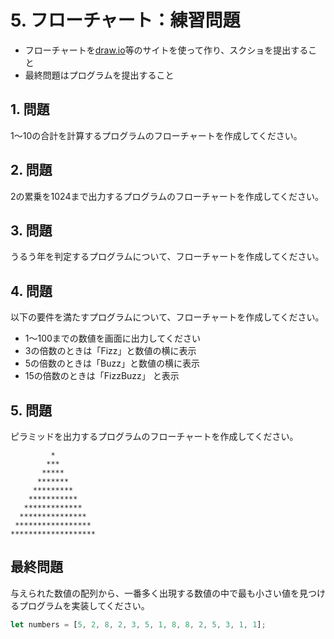 # 5. フローチャート：練習問題
- フローチャートを[draw.io](https://app.diagrams.net/)等のサイトを使って作り、スクショを提出すること
- 最終問題はプログラムを提出すること

## 1. 問題
1〜10の合計を計算するプログラムのフローチャートを作成してください。

## 2. 問題
2の累乗を1024まで出力するプログラムのフローチャートを作成してください。

## 3. 問題
うるう年を判定するプログラムについて、フローチャートを作成してください。

## 4. 問題
以下の要件を満たすプログラムについて、フローチャートを作成してください。

- 1〜100までの数値を画面に出力してください
- 3の倍数のときは「Fizz」と数値の横に表示
- 5の倍数のときは「Buzz」と数値の横に表示
- 15の倍数のときは「FizzBuzz」 と表示

## 5. 問題
ピラミッドを出力するプログラムのフローチャートを作成してください。
```
         *
        ***
       *****
      *******
     *********
    ***********
   *************
  ***************
 *****************
*******************
```

## 最終問題
与えられた数値の配列から、一番多く出現する数値の中で最も小さい値を見つけるプログラムを実装してください。

```javascript
let numbers = [5, 2, 8, 2, 3, 5, 1, 8, 8, 2, 5, 3, 1, 1];

``` 
